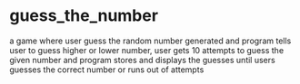 # guess_the_number
a game where user guess the random number generated and program tells user to guess higher or lower number, user gets 10 attempts to guess the given number and program stores and displays the guesses until users guesses the correct number or runs out of attempts
